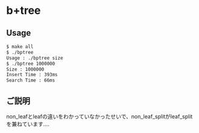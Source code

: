# b+tree

## Usage

```sh
$ make all
$ ./bptree
Usage : ./bptree size
$ ./bptree 1000000
Size : 1000000
Insert Time : 393ms
Search Time : 66ms
```
## ご説明

non_leafとleafの違いをわかっていなかったせいで、non_leaf_splitがleaf_splitを兼ねています....


